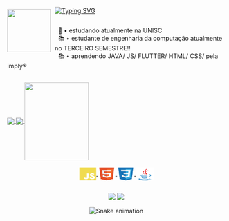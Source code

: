 [![Typing SVG](https://readme-typing-svg.herokuapp.com/?color=393d38&size=35&center=true&vCenter=true&width=1000&lines=Olá+Meu+Nome+é+Leonardo+😎)](https://git.io/typing-svg)
<a href="https://picrew.me/ja/image_maker/188948"><img align="left" height="100px" width="100px" style="margin-right:10px;margin-top:5px" src="ezgif-4-bf859129fb.gif"></a>
##
&nbsp;&nbsp;🏹 • estudando atualmente na UNISC<br>
&nbsp;&nbsp;📚 • estudante de engenharia da computação atualmente no TERCEIRO SEMESTRE!!<br>
&nbsp;&nbsp;📚 • aprendendo JAVA/ JS/ FLUTTER/ HTML/ CSS/ pela imply®



##

<div>
  <a href="https://github.com/LeonardoXavier1">
  <img height="160px"   align="center" src="https://github-readme-stats.vercel.app/api?username=LeonardoXavier1&show_icons=true&theme=dark&include_all_commits=true&count_private=true"/>
  <img height="160px"  align="center" src="https://github-readme-stats.vercel.app/api/top-langs/?username=LeonardoXavier1&layout=compact&langs_count=7&theme=dark" />

  <img align="center" width="148" height="180" src="https://media1.tenor.com/images/68e8337fb4eb7e40645d832c64762a8b/tenor.gif?itemid=19443613">
</div>
<div  align="center"> 
  <div style="display: inline_block"><br>
  <img align="center" alt="Rafa-Js" height="30" width="40" src="https://raw.githubusercontent.com/devicons/devicon/master/icons/javascript/javascript-plain.svg">
  <img align="center" alt="HTML" height="30" width="40" src="https://raw.githubusercontent.com/devicons/devicon/master/icons/html5/html5-original.svg">
  <img align="center" alt="CSS" height="30" width="40" src="https://raw.githubusercontent.com/devicons/devicon/master/icons/css3/css3-original.svg">
  <img align="center" alt="java" height="30" width="40" src="https://raw.githubusercontent.com/devicons/devicon/master/icons/java/java-original.svg">
    
 ##
    
 <div> 
    <a href="https://www.linkedin.com/in/leonardo-matheus-xavier-vieira-28a653234/" target="_blank"><img src="https://img.shields.io/badge/LinkedIn-0077B5?style=for-the-badge&logo=linkedin&logoColor=white" target="_blank"></a>
    <a href="https://www.instagram.com/leonardo.mthsx/" target="_blank"><img src="https://img.shields.io/badge/Instagram-E4405F?style=for-the-badge&logo=instagram&logoColor=white" target="_blank"></a>
</div>
    
  
    
</div>
  
  ![Snake animation](https://github.com/LeonardoXavier1/LeonardoXavier1/blob/output/github-contribution-grid-snake.svg)
  
</div>

 
    

 
